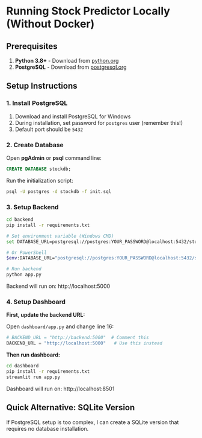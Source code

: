 # Running Stock Predictor Locally (Without Docker)

## Prerequisites

1. **Python 3.8+** - Download from [python.org](https://www.python.org/downloads/)
2. **PostgreSQL** - Download from [postgresql.org](https://www.postgresql.org/download/windows/)

## Setup Instructions

### 1. Install PostgreSQL

1. Download and install PostgreSQL for Windows
2. During installation, set password for `postgres` user (remember this!)
3. Default port should be `5432`

### 2. Create Database

Open **pgAdmin** or **psql** command line:

```sql
CREATE DATABASE stockdb;
```

Run the initialization script:
```bash
psql -U postgres -d stockdb -f init.sql
```

### 3. Setup Backend

```bash
cd backend
pip install -r requirements.txt

# Set environment variable (Windows CMD)
set DATABASE_URL=postgresql://postgres:YOUR_PASSWORD@localhost:5432/stockdb

# Or PowerShell
$env:DATABASE_URL="postgresql://postgres:YOUR_PASSWORD@localhost:5432/stockdb"

# Run backend
python app.py
```

Backend will run on: http://localhost:5000

### 4. Setup Dashboard

**First, update the backend URL:**

Open `dashboard/app.py` and change line 16:
```python
# BACKEND_URL = "http://backend:5000"  # Comment this
BACKEND_URL = "http://localhost:5000"   # Use this instead
```

**Then run dashboard:**
```bash
cd dashboard
pip install -r requirements.txt
streamlit run app.py
```

Dashboard will run on: http://localhost:8501

## Quick Alternative: SQLite Version

If PostgreSQL setup is too complex, I can create a SQLite version that requires no database installation.
